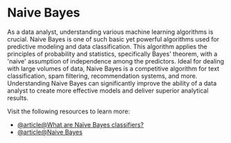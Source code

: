 # Naive Bayes 

As a data analyst, understanding various machine learning algorithms is crucial. Naive Bayes is one of such basic yet powerful algorithms used for predictive modeling and data classification. This algorithm applies the principles of probability and statistics, specifically Bayes' theorem, with a 'naive' assumption of independence among the predictors. Ideal for dealing with large volumes of data, Naive Bayes is a competitive algorithm for text classification, spam filtering, recommendation systems, and more. Understanding Naive Bayes can significantly improve the ability of a data analyst to create more effective models and deliver superior analytical results.

Visit the following resources to learn more:

- [@article@What are Naïve Bayes classifiers?](https://www.ibm.com/topics/naive-bayes)
- [@article@Naive Bayes](https://scikit-learn.org/stable/modules/naive_bayes.html)